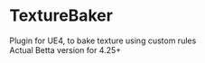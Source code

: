 # TextureBaker
Plugin for UE4, to bake texture using custom rules <br>
Actual Betta version for 4.25+ <br>
